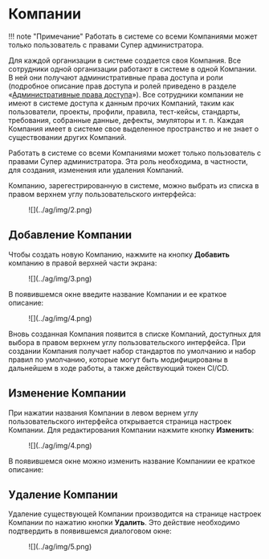 # Компании

!!! note "Примечание"
    Работать в системе со всеми Компаниями может только пользователь с правами Супер администратора.

Для каждой организации в системе создается своя Компания. Все сотрудники одной организации работают в системе в одной Компании. В ней они получают административные права доступа и роли (подробное описание прав доступа и ролей приведено в разделе «[Административные права доступа](/ag/polzovateli/#_3)»). Все сотрудники компании не имеют в системе доступа к данным прочих Компаний, таким как пользователи, проекты, профили, правила, тест-кейсы, стандарты, требования, собранные данные, дефекты, эмуляторы и  т. п. Каждая Компания имеет в системе свое выделенное пространство и не знает о существовании других Компаний.

Работать в системе со всеми Компаниями может только пользователь с правами Супер администратора. Эта роль необходима, в частности, для создания, изменения или удаления Компаний.

Компанию, зарегестрированную в системе, можно выбрать из списка в правом верхнем углу пользовательского интерфейса:

<figure markdown>
![](../ag/img/2.png)
</figure>

## Добавление Компании

Чтобы создать новую Компанию, нажмите на кнопку **Добавить** компанию в правой верхней части экрана:

<figure markdown>
![](../ag/img/3.png)
</figure>
 
В появившемся окне введите название Компании и ее краткое описание:

<figure markdown>
![](../ag/img/4.png)
</figure>
 
Вновь созданная Компания появится в списке Компаний, доступных для выбора в правом верхнем углу пользовательского интерфейса. При создании Компания получает набор стандартов по умолчанию и набор правил по умолчанию, которые могут быть модифицированы в дальнейшем в ходе работы, а также действующий токен CI/CD.

## Изменение Компании

При нажатии названия Компании в левом вернем углу пользовательского интерфейса открывается страница настроек Компании. Для редактирования Компании нажмите кнопку **Изменить**:

<figure markdown>
![](../ag/img/4.png)
</figure>
 
В появившемся окне можно изменить название Компаниии ее краткое описание:
 
## Удаление Компании

Удаление существующей Компании производится на странице настроек Компании по нажатию кнопки **Удалить**. Это действие необходимо подтвердить в появившемся диалоговом окне:

<figure markdown>
![](../ag/img/5.png)
</figure>